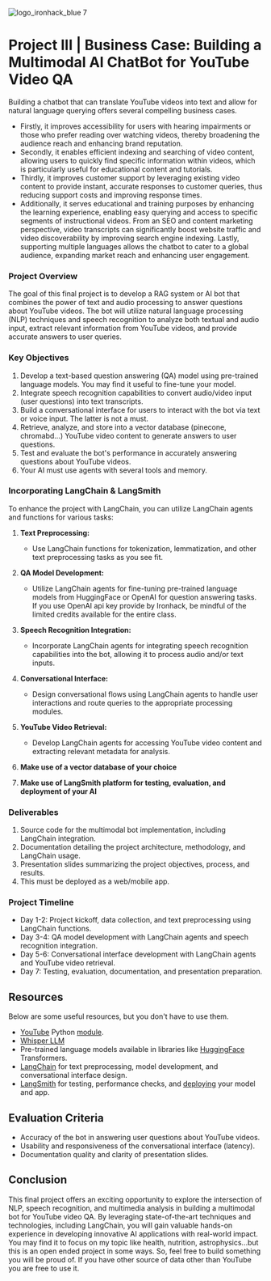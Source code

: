 ![logo_ironhack_blue 7](https://user-images.githubusercontent.com/23629340/40541063-a07a0a8a-601a-11e8-91b5-2f13e4e6b441.png)

# Project III | Business Case: Building a Multimodal AI ChatBot for YouTube Video QA

Building a chatbot that can translate YouTube videos into text and allow for natural language querying offers several compelling business cases.

- Firstly, it improves accessibility for users with hearing impairments or those who prefer reading over watching videos, thereby broadening the audience reach and enhancing brand reputation.
- Secondly, it enables efficient indexing and searching of video content, allowing users to quickly find specific information within videos, which is particularly useful for educational content and tutorials.
- Thirdly, it improves customer support by leveraging existing video content to provide instant, accurate responses to customer queries, thus reducing support costs and improving response times.
- Additionally, it serves educational and training purposes by enhancing the learning experience, enabling easy querying and access to specific segments of instructional videos. From an SEO and content marketing perspective, video transcripts can significantly boost website traffic and video discoverability by improving search engine indexing. Lastly, supporting multiple languages allows the chatbot to cater to a global audience, expanding market reach and enhancing user engagement.

### Project Overview

The goal of this final project is to develop a RAG system or AI bot that combines the power of text and audio processing to answer questions about YouTube videos. The bot will utilize natural language processing (NLP) techniques and speech recognition to analyze both textual and audio input, extract relevant information from YouTube videos, and provide accurate answers to user queries.

### Key Objectives

1. Develop a text-based question answering (QA) model using pre-trained language models. You may find it useful to fine-tune your model.
2. Integrate speech recognition capabilities to convert audio/video input (user questions) into text transcripts.
3. Build a conversational interface for users to interact with the bot via text or voice input. The latter is not a must.
4. Retrieve, analyze, and store into a vector database (pinecone, chromabd...) YouTube video content to generate answers to user questions.
5. Test and evaluate the bot's performance in accurately answering questions about YouTube videos.
6. Your AI must use agents with several tools and memory.

### Incorporating LangChain & LangSmith

To enhance the project with LangChain, you can utilize LangChain agents and functions for various tasks:

1. **Text Preprocessing:**
   - Use LangChain functions for tokenization, lemmatization, and other text preprocessing tasks as you see fit.

2. **QA Model Development:**
   - Utilize LangChain agents for fine-tuning pre-trained language models from HuggingFace or OpenAI for question answering tasks. If you use OpenAI api key provide by Ironhack, be mindful of the limited credits available for the entire class.

3. **Speech Recognition Integration:**
   - Incorporate LangChain agents for integrating speech recognition capabilities into the bot, allowing it to process audio and/or text inputs.

4. **Conversational Interface:**
   - Design conversational flows using LangChain agents to handle user interactions and route queries to the appropriate processing modules.

5. **YouTube Video Retrieval:**
   - Develop LangChain agents for accessing YouTube video content and extracting relevant metadata for analysis.

6. **Make use of a vector database of your choice**

7. **Make use of LangSmith platform for testing, evaluation, and deployment of your AI**

### Deliverables

1. Source code for the multimodal bot implementation, including LangChain integration.
2. Documentation detailing the project architecture, methodology, and LangChain usage.
3. Presentation slides summarizing the project objectives, process, and results.
4. This must be deployed as a web/mobile app.

### Project Timeline

- Day 1-2: Project kickoff, data collection, and text preprocessing using LangChain functions.
- Day 3-4: QA model development with LangChain agents and speech recognition integration.
- Day 5-6: Conversational interface development with LangChain agents and YouTube video retrieval.
- Day 7: Testing, evaluation, documentation, and presentation preparation.

## Resources

Below are some useful resources, but you don't have to use them.

- [YouTube](https://pypi.org/project/youtube-transcript-api/) Python [module](https://pypi.org/project/yt-dlp/2021.3.7/).
- [Whisper LLM](https://huggingface.co/openai/whisper-large-v3)
- Pre-trained language models available in libraries like [HuggingFace](https://huggingface.co/) Transformers.
- [LangChain](https://python.langchain.com/v0.1/docs/get_started/quickstart/) for text preprocessing, model development, and conversational interface design.
- [LangSmith](https://www.langchain.com/langsmith) for testing, performance checks, and [deploying](https://langchain-ai.github.io/langgraph/cloud/quick_start/#test-the-graph-build-locally) your model and app.

## Evaluation Criteria

- Accuracy of the bot in answering user questions about YouTube videos.
- Usability and responsiveness of the conversational interface (latency).
- Documentation quality and clarity of presentation slides.

## Conclusion

This final project offers an exciting opportunity to explore the intersection of NLP, speech recognition, and multimedia analysis in building a multimodal bot for YouTube video QA. By leveraging state-of-the-art techniques and technologies, including LangChain, you will gain valuable hands-on experience in developing innovative AI applications with real-world impact. You may find it to focus on my topic like health, nutrition, astrophysics...but this is an open ended project in some ways. So, feel free to build something you will be proud of. If you have other source of data other than YouTube you are free to use it.